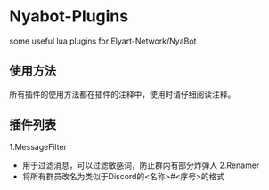 # Nyabot-Plugins
some useful lua plugins for Elyart-Network/NyaBot
## 使用方法
所有插件的使用方法都在插件的注释中，使用时请仔细阅读注释。

## 插件列表
1.MessageFilter
- 用于过滤消息，可以过滤敏感词，防止群内有部分炸弹人
2.Renamer
- 将所有群员改名为类似于Discord的<名称>#<序号>的格式

